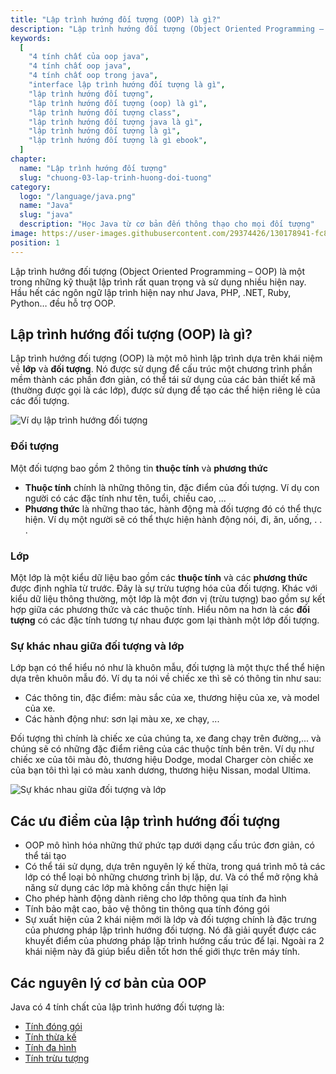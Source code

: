 ```yaml
---
title: "Lập trình hướng đối tượng (OOP) là gì?"
description: "Lập trình hướng đối tượng (Object Oriented Programming – OOP) là một trong những kỹ thuật lập trình rất quan trọng và sử dụng nhiều hiện nay. Hầu hết các ngôn ngữ lập trình hiện nay như Java, PHP, .NET, Ruby, Python… đều hỗ trợ OOP"
keywords:
  [
    "4 tính chất của oop java",
    "4 tính chất oop java",
    "4 tính chất oop trong java",
    "interface lập trình hướng đối tượng là gì",
    "lập trình hướng đối tượng",
    "lập trình hướng đối tượng (oop) là gì",
    "lập trình hướng đối tượng class",
    "lập trình hướng đối tượng java là gì",
    "lập trình hướng đối tượng là gì",
    "lập trình hướng đối tượng là gì ebook",
  ]
chapter:
  name: "Lập trình hướng đối tượng"
  slug: "chuong-03-lap-trinh-huong-doi-tuong"
category:
  logo: "/language/java.png"
  name: "Java"
  slug: "java"
  description: "Học Java từ cơ bản đến thông thạo cho mọi đối tượng"
image: https://user-images.githubusercontent.com/29374426/130178941-fc8cbd22-d121-48e0-a260-7b580e4d1298.png
position: 1
---
```


Lập trình hướng đối tượng (Object Oriented Programming – OOP) là một trong những kỹ thuật lập trình rất quan trọng và sử dụng nhiều hiện nay. Hầu hết các ngôn ngữ lập trình hiện nay như Java, PHP, .NET, Ruby, Python… đều hỗ trợ OOP.

## Lập trình hướng đối tượng (OOP) là gì?

Lập trình hướng đối tượng (OOP) là một mô hình lập trình dựa trên khái niệm về **lớp** và **đối tượng**. Nó được sử dụng để cấu trúc một chương trình phần mềm thành các phần đơn giản, có thể tái sử dụng của các bản thiết kế mã (thường được gọi là các lớp), được sử dụng để tạo các thể hiện riêng lẻ của các đối tượng.

![Ví dụ lập trình hướng đối tượng](https://user-images.githubusercontent.com/29374426/130178941-fc8cbd22-d121-48e0-a260-7b580e4d1298.png)

### Đối tượng

Một đối tượng bao gồm 2 thông tin **thuộc tính** và **phương thức**

- **Thuộc tính** chính là những thông tin, đặc điểm của đối tượng. Ví dụ con người có các đặc tính như tên, tuổi, chiều cao, ...
- **Phương thức** là những thao tác, hành động mà đối tượng đó có thể thực hiện. Ví dụ một người sẽ có thể thực hiện hành động nói, đi, ăn, uống, . . .

### Lớp

Một lớp là một kiểu dữ liệu bao gồm các **thuộc tính** và các **phương thức** được định nghĩa từ trước. Đây là sự trừu tượng hóa của đối tượng. Khác với kiểu dữ liệu thông thường, một lớp là một đơn vị (trừu tượng) bao gồm sự kết hợp giữa các phương thức và các thuộc tính. Hiểu nôm na hơn là các **đối tượng** có các đặc tính tương tự nhau được gom lại thành một lớp đối tượng.

### Sự khác nhau giữa đối tượng và lớp

Lớp bạn có thể hiểu nó như là khuôn mẫu, đối tượng là một thực thể thể hiện dựa trên khuôn mẫu đó. Ví dụ ta nói về chiếc xe thì sẽ có thông tin như sau:

- Các thông tin, đặc điểm: màu sắc của xe, thương hiệu của xe, và model của xe.
- Các hành động như: sơn lại màu xe, xe chạy, ...

Đối tượng thì chính là chiếc xe của chúng ta, xe đang chạy trên đường,... và chúng sẽ có những đặc điểm riêng của các thuộc tính bên trên. Ví dụ như chiếc xe của tôi màu đỏ, thương hiệu Dodge, modal Charger còn chiếc xe của bạn tôi thì lại có màu xanh dương, thương hiệu Nissan, modal Ultima.

![Sự khác nhau giữa đối tượng và lớp](https://user-images.githubusercontent.com/29374426/130180243-66b064c8-cb08-46b4-80e2-145972a20fbb.png)

## Các ưu điểm của lập trình hướng đối tượng

- OOP mô hình hóa những thứ phức tạp dưới dạng cấu trúc đơn giản, có thể tái tạo
- Có thể tái sử dụng, dựa trên nguyên lý kế thừa, trong quá trình mô tả các lớp có thể loại bỏ những chương trình bị lặp, dư. Và có thể mở rộng khả năng sử dụng các lớp mà không cần thực hiện lại
- Cho phép hành động dành riêng cho lớp thông qua tính đa hình
- Tính bảo mật cao, bảo vệ thông tin thông qua tính đóng gói
- Sự xuất hiện của 2 khái niệm mới là lớp và đối tượng chính là đặc trưng của phương pháp lập trình hướng đối tượng. Nó đã giải quyết được các khuyết điểm của phương pháp lập trình hướng cấu trúc để lại. Ngoài ra 2 khái niệm này đã giúp biểu diễn tốt hơn thế giới thực trên máy tính.

## Các nguyên lý cơ bản của OOP

Java có 4 tính chất của lập trình hướng đối tượng là:

- [Tính đóng gói](/bai-viet/java/tinh-dong-goi-trong-java)
- [Tính thừa kế](/bai-viet/java/tinh-thua-ke-trong-java)
- [Tính đa hình](/bai-viet/java/tinh-da-hinh-trong-java)
- [Tính trừu tượng](/bai-viet/java/tinh-truu-tuong-trong-java)
